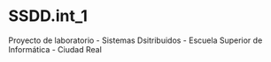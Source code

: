 # SSDD.int_1
Proyecto de laboratorio - Sistemas Dsitribuidos - Escuela Superior de Informática - Ciudad Real
